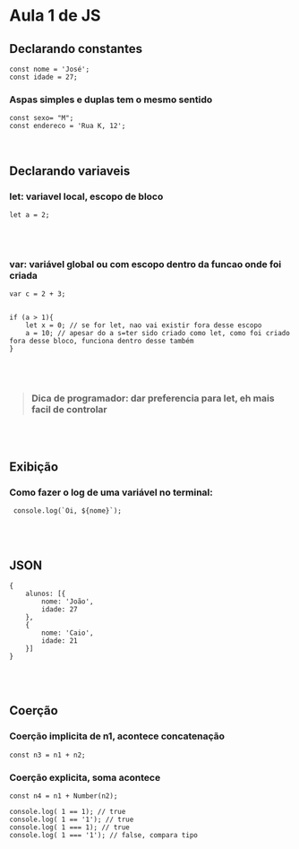 # Aula 1 de JS

## Declarando constantes

``` 
const nome = 'José';
const idade = 27;
``` 

### Aspas simples e duplas tem o mesmo sentido

``` 
const sexo= "M";
const endereco = 'Rua K, 12';
``` 

<br>

## Declarando variaveis 
### let: variavel local, escopo de bloco

``` 
let a = 2;
```

<br />
<br />

### var: variável global ou com escopo dentro da funcao onde foi criada

```
var c = 2 + 3;
``` 

``` 

if (a > 1){
    let x = 0; // se for let, nao vai existir fora desse escopo
    a = 10; // apesar do a s=ter sido criado como let, como foi criado fora desse bloco, funciona dentro desse também
}
``` 

<br />
<br />

> ### Dica de programador: dar preferencia para let, eh mais facil de controlar

<br />
<br />

## Exibição
### Como fazer o log de uma variável no terminal:

```
 console.log(`Oi, ${nome}`);
```

<br />
<br />

## JSON

```
{
    alunos: [{
        nome: 'João',
        idade: 27
    },
    {
        nome: 'Caio',
        idade: 21  
    }]
}
```

<br />
<br />

## Coerção
### Coerção implicita de n1, acontece concatenação  


```
const n3 = n1 + n2;
```  

### Coerção explicita, soma acontece

```
const n4 = n1 + Number(n2);
```

```
console.log( 1 == 1); // true
console.log( 1 == '1'); // true
console.log( 1 === 1); // true
console.log( 1 === '1'); // false, compara tipo
```